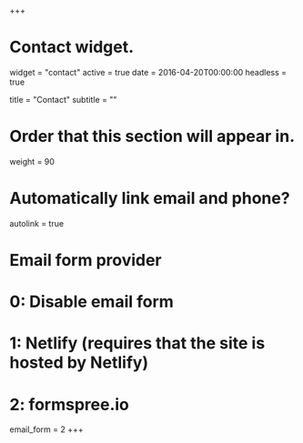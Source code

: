 +++
# Contact widget.
widget = "contact"
active = true
date = 2016-04-20T00:00:00
headless = true

title = "Contact"
subtitle = ""

# Order that this section will appear in.
weight = 90

# Automatically link email and phone?
autolink = true

# Email form provider
#   0: Disable email form
#   1: Netlify (requires that the site is hosted by Netlify)
#   2: formspree.io
email_form = 2
+++
